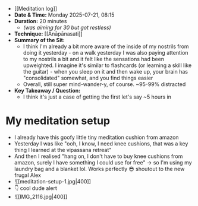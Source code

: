 - [[Meditation log]]
- **Date & Time:** Monday 2025-07-21, 08:15
- **Duration:** 20 minutes 
	- *(was aiming for 30 but got restless)*
- **Technique:** [[Ānāpānasati]]
- **Summary of the Sit:** 
    - I think I'm already a bit more aware of the inside of my nostrils from doing it yesterday - on a walk yesterday I was also paying attention to my nostrils a bit and it felt like the sensations had been upweighted. I imagine it's similar to flashcards (or learning a skill like the guitar) - when you sleep on it and then wake up, your brain has "consolidated" somewhat, and you find things easier
    - Overall, still super mind-wander-y, of course. ~95-99% distracted
- **Key Takeaway / Question:** 
    - I think it's just a case of getting the first let's say ~5 hours in
# My meditation setup
- I already have this goofy little tiny meditation cushion from amazon
- Yesterday I was like "ooh, I know, I need knee cushions, that was a key thing I learned at the vipassana retreat"
- And then I realised "hang on, I don't have to buy knee cushions from amazon, surely I have something I could use for free" → so I'm using my laundry bag and a blanket lol. Works perfectly 😎 shoutout to the new frugal Alex
- ![[meditation-setup-1.jpg|400]]
- 👇 cool dude alert
- ![[IMG_2116.jpg|400]]